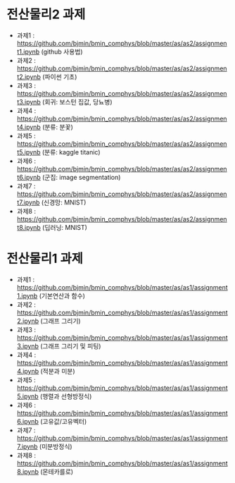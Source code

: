 # 전산물리2 과제

* 과제1 : https://github.com/bjmin/bmin_comphys/blob/master/as/as2/assignment1.ipynb (github 사용법)
* 과제2 : https://github.com/bjmin/bmin_comphys/blob/master/as/as2/assignment2.ipynb (파이썬 기초)
* 과제3 : https://github.com/bjmin/bmin_comphys/blob/master/as/as2/assignment3.ipynb (회귀: 보스턴 집값, 당뇨병)
* 과제4 : https://github.com/bjmin/bmin_comphys/blob/master/as/as2/assignment4.ipynb (분류: 분꽃)
* 과제5 : https://github.com/bjmin/bmin_comphys/blob/master/as/as2/assignment5.ipynb (분류: kaggle titanic)
* 과제6 : https://github.com/bjmin/bmin_comphys/blob/master/as/as2/assignment6.ipynb (군집: image segmentation)
* 과제7 : https://github.com/bjmin/bmin_comphys/blob/master/as/as2/assignment7.ipynb (신경망: MNIST)
* 과제8 : https://github.com/bjmin/bmin_comphys/blob/master/as/as2/assignment8.ipynb (딥러닝: MNIST)




# 전산물리1 과제

* 과제1 : https://github.com/bjmin/bmin_comphys/blob/master/as/as1/assignment1.ipynb (기본연산과 함수)
* 과제2 : https://github.com/bjmin/bmin_comphys/blob/master/as/as1/assignment2.ipynb (그래프 그리기)
* 과제3 : https://github.com/bjmin/bmin_comphys/blob/master/as/as1/assignment3.ipynb (그래프 그리기 및 피팅)
* 과제4 : https://github.com/bjmin/bmin_comphys/blob/master/as/as1/assignment4.ipynb (적분과 미분)
* 과제5 : https://github.com/bjmin/bmin_comphys/blob/master/as/as1/assignment5.ipynb (행렬과 선형방정식)
* 과제6 : https://github.com/bjmin/bmin_comphys/blob/master/as/as1/assignment6.ipynb (고유값/고유벡터)
* 과제7 : https://github.com/bjmin/bmin_comphys/blob/master/as/as1/assignment7.ipynb (미분방정식)
* 과제8 : https://github.com/bjmin/bmin_comphys/blob/master/as/as1/assignment8.ipynb (몬테카를로)

